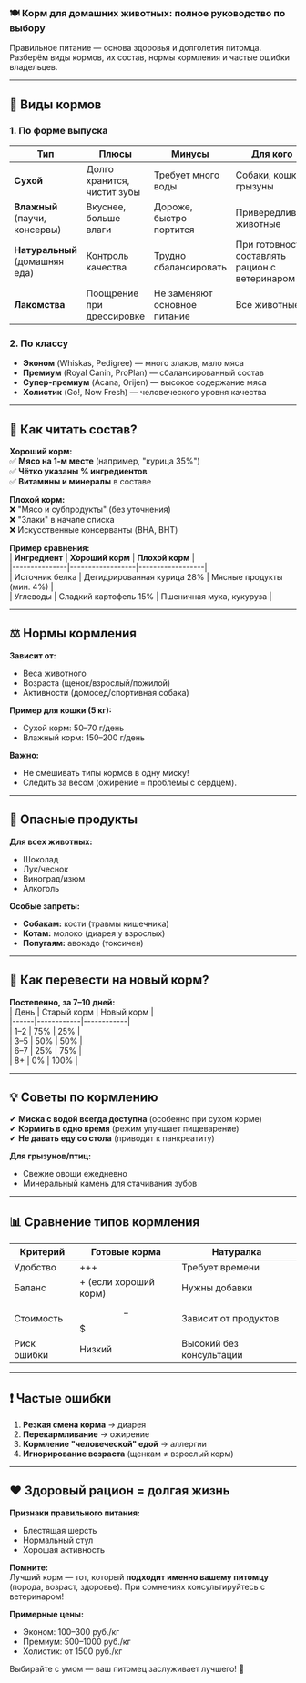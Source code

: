 ### **🍽️ Корм для домашних животных: полное руководство по выбору**  

Правильное питание — основа здоровья и долголетия питомца. Разберём виды кормов, их состав, нормы кормления и частые ошибки владельцев.  

---

## **🔎 Виды кормов**  

### **1. По форме выпуска**  
| **Тип** | **Плюсы** | **Минусы** | **Для кого** |  
|---------|----------|----------|-------------|  
| **Сухой** | Долго хранится, чистит зубы | Требует много воды | Собаки, кошки, грызуны |  
| **Влажный** (паучи, консервы) | Вкуснее, больше влаги | Дороже, быстро портится | Привередливые животные |  
| **Натуральный** (домашняя еда) | Контроль качества | Трудно сбалансировать | При готовности составлять рацион с ветеринаром |  
| **Лакомства** | Поощрение при дрессировке | Не заменяют основное питание | Все животные |  

### **2. По классу**  
- **Эконом** (Whiskas, Pedigree) — много злаков, мало мяса  
- **Премиум** (Royal Canin, ProPlan) — сбалансированный состав  
- **Супер-премиум** (Acana, Orijen) — высокое содержание мяса  
- **Холистик** (Go!, Now Fresh) — человеческого уровня качества  

---

## **📜 Как читать состав?**  

**Хороший корм:**  
✅ **Мясо на 1-м месте** (например, "курица 35%")  
✅ **Чётко указаны % ингредиентов**  
✅ **Витамины и минералы** в составе  

**Плохой корм:**  
❌ "Мясо и субпродукты" (без уточнения)  
❌ "Злаки" в начале списка  
❌ Искусственные консерванты (BHA, BHT)  

**Пример сравнения:**  
| **Ингредиент** | **Хороший корм** | **Плохой корм** |  
|---------------|------------------|------------------|  
| Источник белка | Дегидрированная курица 28% | Мясные продукты (мин. 4%) |  
| Углеводы | Сладкий картофель 15% | Пшеничная мука, кукуруза |  

---

## **⚖️ Нормы кормления**  

**Зависит от:**  
- Веса животного  
- Возраста (щенок/взрослый/пожилой)  
- Активности (домосед/спортивная собака)  

**Пример для кошки (5 кг):**  
- Сухой корм: 50–70 г/день  
- Влажный корм: 150–200 г/день  

**Важно:**  
- Не смешивать типы кормов в одну миску!  
- Следить за весом (ожирение = проблемы с сердцем).  

---

## **🚫 Опасные продукты**  

**Для всех животных:**  
- Шоколад  
- Лук/чеснок  
- Виноград/изюм  
- Алкоголь  

**Особые запреты:**  
- **Собакам:** кости (травмы кишечника)  
- **Котам:** молоко (диарея у взрослых)  
- **Попугаям:** авокадо (токсичен)  

---

## **🔄 Как перевести на новый корм?**  

**Постепенно, за 7–10 дней:**  
| День | Старый корм | Новый корм |  
|------|------------|------------|  
| 1–2 | 75% | 25% |  
| 3–5 | 50% | 50% |  
| 6–7 | 25% | 75% |  
| 8+ | 0% | 100% |  

---

## **💡 Советы по кормлению**  

✔ **Миска с водой всегда доступна** (особенно при сухом корме)  
✔ **Кормить в одно время** (режим улучшает пищеварение)  
✔ **Не давать еду со стола** (приводит к панкреатиту)  

**Для грызунов/птиц:**  
- Свежие овощи ежедневно  
- Минеральный камень для стачивания зубов  

---

## **📊 Сравнение типов кормления**  

| **Критерий** | **Готовые корма** | **Натуралка** |  
|-------------|------------------|--------------|  
| Удобство | +++ | Требует времени |  
| Баланс | + (если хороший корм) | Нужны добавки |  
| Стоимость | $$-$$$ | Зависит от продуктов |  
| Риск ошибки | Низкий | Высокий без консультации |  

---

## **❗ Частые ошибки**  

1. **Резкая смена корма** → диарея  
2. **Перекармливание** → ожирение  
3. **Кормление "человеческой" едой** → аллергии  
4. **Игнорирование возраста** (щенкам ≠ взрослый корм)  

---

## **❤️ Здоровый рацион = долгая жизнь**  

**Признаки правильного питания:**  
- Блестящая шерсть  
- Нормальный стул  
- Хорошая активность  

**Помните:**  
Лучший корм — тот, который **подходит именно вашему питомцу** (порода, возраст, здоровье). При сомнениях консультируйтесь с ветеринаром!  

**Примерные цены:**  
- Эконом: 100–300 руб./кг  
- Премиум: 500–1000 руб./кг  
- Холистик: от 1500 руб./кг  

Выбирайте с умом — ваш питомец заслуживает лучшего! 🐾